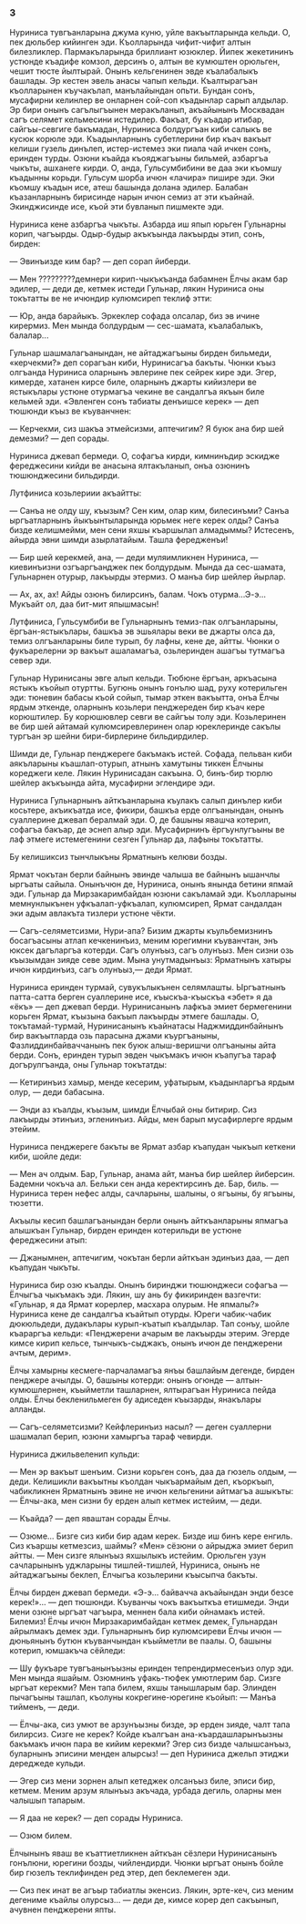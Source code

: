 ### 3

Нуриниса тувгъанларына джума куню, уйле вакъытларында кельди.
О, пек дюльбер кийинген эди.
Къолларында чифит-чифит алтын билезликлер.
Пармакъларында бриллиант юзюклер.
Йипек жекетининъ устюнде къадифе комзол, дерсинъ о, алтын ве кумюштен орюльген, чешит тюсте йылтырай.
Онынъ кельгенинен эвде къалабалыкъ башлады.
Эр кестен эвель анасы чапып кельди.
Къалтырагъан къолларынен къучакълап, манълайындан опьти.
Бундан сонъ, мусафирни келинлер ве онларнен сой-соп къадынлар сарып алдылар.
Эр бири онынъ сагълыгъынен меракъланып, акъайынынъ Москвадан сагъ селямет кельмесини истедилер.
Факъат, бу къадар итибар, сайгъы-севгиге бакъмадан, Нуриниса болдургъан киби салыкъ ве кусюк корюле эди.
Къадынларнынъ субетлерини бир къач вакъыт келиши гузель динълеп, истер-истемез эки пиала чай ичкен сонъ, еринден турды.
Озюни къайда къояджагъыны бильмей, азбаргъа чыкъты, ашханеге кирди.
О, анда, Гульсумбибини ве даа эки къомшу къадынны корьди.
Гульсум шорба ичюн «лачира» пишире эди.
Эки къомшу къадын исе, атеш башында долана эдилер.
Балабан къазанларнынъ бирисинде нарын ичюн семиз ат эти къайнай.
Экинджисинде исе, къой эти бувланып пишмекте эди.

Нуриниса кене азбаргъа чыкъты.
Азбарда иш япып юрьген Гульнарны корип, чагъырды.
Одыр-будыр акъкъында лакъырды этип, сонъ, бирден:

— Эвинъизде ким бар? — деп сорап йиберди.

— Мен ?????????демнери кирип-чыкъкъанда бабамнен Ёлчы акам бар эдилер, — деди де, кетмек истеди Гульнар, лякин Нуриниса оны токътатты ве не ичюндир кулюмсиреп теклиф этти:

— Юр, анда барайыкъ.
Эркеклер софада олсалар, биз эв ичине кирермиз.
Мен мында болдурдым — сес-шамата, къалабалыкъ, балалар...

Гульнар шашмалагъанындан, не айтаджагъыны бирден бильмеди, «керчекми?» деп сорагъан киби, Нуринисагъа бакъты.
Чюнки къыз олгъанда Нуриниса оларнынъ эвлерине пек сейрек кире эди.
Эгер, кимерде, хатанен кирсе биле, оларнынъ джарты кийизлери ве ястыкълары устюне отурмагъа чекине ве сандалгъа якъын биле кельмей эди.
«Эвленген сонъ табиаты денъишсе керек» — деп тюшюнди къыз ве къуванчнен:

— Керчекми, сиз шакъа этмейсизми, аптечигим?
Я буюк ана бир шей демезми? — деп сорады.

Нуриниса джевап бермеди.
О, софагъа кирди, кимнинъдир эскидже фереджесини кийди ве анасына ялтакъланып, онъа озюнинъ тюшюнджесини бильдирди.

Лутфиниса козьлериии акъайтты:

— Санъа не олду шу, къызым?
Сен ким, олар ким, билесинъми?
Санъа ыргъатларнынъ йыкъынтыларында юрьмек неге керек олды?
Санъа бизде келишмейми, мен сени яхшы къаршылап алмадыммы?
Истесенъ, айырда эвни шимди азырлатайым.
Ташла фередженъи!

— Бир шей керекмей, ана, — деди муляимликнен Нуриниса, — киевинъизни озгъаргъанджек пек болдурдым.
Мында да сес-шамата, Гульнарнен отурыр, лакъырды этермиз.
О манъа бир шейлер йырлар.

— Ах, ах, ах! Айды озюнъ билирсинъ, балам.
Чокъ отурма...Э-э... Мукъайт ол, даа бит-мит япышмасын!

Лутфиниса, Гульсумбиби ве Гульнарнынъ темиз-пак олгъанларыны, ёргъан-ястыкълары, башкъа эв эшьялары веки ве джарты олса да, темиз олгъанларыны биле турып, бу лафны, кене де, айтты.
Чюнки о фукъарелерни эр вакъыт ашаламагъа, озьлеринден ашагъы тутмагъа север эди.

Гульнар Нуринисаны эвге алып кельди.
Тюбюне ёргъан, аркъасына ястыкъ къойып отуртты.
Бугюнь онынъ гонълю шад, руху котерильген эди: тюневин бабасы къой сойып, тымар эткен вакъытта, онъа Ёлчы ярдым эткенде, оларнынъ козьлери пенджереден бир къач кере корюштилер.
Бу корюшювлер севги ве сайгъы толу эди.
Козьлеринен ве бир шей айтамай кулюмсиревлеринен олар юреклеринде сакълы тургъан эр шейни бири-бирлерине бильдирдилер. 

Шимди де, Гульнар пенджереге бакъмакъ истей.
Софада, пельван киби аякъларыны къашлап-отурып, атнынъ хамутыны тиккен Ёлчыны кореджеги келе.
Лякин Нуринисадан сакъына.
О, бинъ-бир тюрлю шейлер акъкъында айта, мусафирни эглендире эди.

Нуриниса Гульнарнынъ айткъанларына къулакъ салып динълер киби косьтере, акъикъатда исе, фикири, башкъа ерде олгъанындан, онынъ суаллерине джевап бералмай эди.
О, де башыны явашча котерип, софагъа бакъар, де эснеп алыр эди.
Мусафирнинъ ёргъунлугъыны ве лаф этмеге истемегенини сезген Гульнар да, лафыны токътатты.

Бу келишиксиз тынчлыкъны Ярматнынъ келюви бозды.

Ярмат чокътан берли байнынъ эвинде чалыша ве байнынъ ышанчлы ыргъаты сайыла.
Онынъчюн де, Нуриниса, онынъ янында бетини япмай эди.
Гульнар да Мирзакаримбайдан юзюни сакъламай эди.
Къолларыны мемнунлыкънен уфкъалап-уфкъалап, кулюмсиреп, Ярмат сандалдан эки адым авлакъта тизлери устюне чёкти.

— Сагъ-селяметсизми, Нури-апа?
Бизим джарты къульбемизнинъ босагъасыны атлап кечкенинъиз, меним юрегимни къуванчтан, энъ юксек дагъларгъа котерди.
Сагъ олунъыз, сагъ олунъыз.
Мен сизни озь къызымдан зияде севе эдим.
Мына унутмадынъыз: Ярматнынъ хатыры ичюн кирдинъиз, сагъ олунъыз,— деди Ярмат.

Нуриниса еринден турмай, сувукълыкънен селямлашты.
Ыргъатнынъ патта-сатта берген суаллерине исе, къыскъа-къыскъа «эбет» я да «ёкъ» — деп джевап берди.
Нуринисанынъ лафкъа эмиет бермегенини корьген Ярмат, къызына бакъып лакъырды этмеге башлады.
О, токътамай-турмай, Нуринисанынъ къайнатасы Наджмиддинбайнынъ бир вакъытларда озь парасына джами къургъаныны, Фазлиддинбайваччанынъ пек буюк алыш-веришчи олгъаныны айта берди.
Сонъ, еринден турып эвден чыкъмакъ ичюн къапугъа тараф догърулгъанда, оны Гульнар токътатды:

— Кетиринъиз хамыр, менде кесерим, уфатырым, къадынларгъа ярдым олур, — деди бабасына.

— Энди аз къалды, къызым, шимди Ёлчыбай оны битирир.
Сиз лакъырды этинъиз, эгленинъиз.
Айды, мен барып мусафирлерге ярдым этейим.

Нуриниса пенджереге бакъты ве Ярмат азбар къапудан чыкъып кеткени киби, шойле деди:

— Мен ач олдым.
Бар, Гульнар, анама айт, манъа бир шейлер йиберсин.
Бадемни чокъча ал.
Бельки сен анда керектирсинъ де.
Бар, биль.
— Нуриниса терен нефес алды, сачларыны, шалыны, о ягъыны, бу ягъыны, тюзетти.

Акъылы кесип башлагъанындан берли онынъ айткъанларыны япмагъа алышкъан Гульнар, бирден еринден котерильди ве устюне фереджесини атып:

— Джанымнен, аптечигим, чокътан берли айткъан эдинъиз даа, — деп къапудан чыкъты.

Нуриниса бир озю къалды.
Онынъ биринджи тюшюнджеси софагъа — Ёлчыгъа чыкъмакъ эди.
Лякин, шу ань бу фикиринден вазгечти:
«Гульнар, я да Ярмат корерлер, масхара олурым.
Не япмалы?» Нуриниса кене де сандалгъа къайтып отурды.
Юреги чабик-чабик дюкюльдеди, дудакълары курып-къатып къалдылар.
Тап сонъу, шойле къараргъа кельди:
«Пенджерени ачарым ве лакъырды этерим.
Эгерде кимсе кирип кельсе, тынчыкъ-сыджакъ, онынъ ичюн де пенджерени ачтым, дерим».

Ёлчы хамырны кесмеге-парчаламагъа янъы башлайым дегенде, бирден пенджере ачылды.
О, башыны котерди: онынъ огюнде — алтын-кумюшлернен, къыйметли ташларнен, ялтырагъан Нуриниса пейда олды.
Ёлчы бекленильмеген бу адиседен къызарды, янакълары алланды.

— Сагъ-селяметсизми? Кейфлеринъиз насыл? — деген суаллерни шашмалап берип, юзюни хамыргъа тараф чевирди.

Нуриниса джильвеленип кульди:

— Мен эр вакъыт шенъим.
Сизни корьген сонъ, даа да гюзель олдым, — деди.
Келишикли вакъытны къолдан чыкъармайым деп, къоркъып, чабикликнен Ярматнынъ эвине не ичюн кельгенини айтмагъа ашыкъты:
— Ёлчы-ака, мен сизни бу ерден алып кетмек истейим, — деди.

— Къайда? — деп яваштан сорады Ёлчы.

— Озюме...
Бизге сиз киби бир адам керек.
Бизде иш бинъ кере енгиль.
Сиз къаршы кетмезсиз, шаймы?
«Мен» сёзюни о айрыджа эмиет берип айтты.
— Мен сизге ялынъыз яхшылыкъ истейим.
Орюльген узун сачларынынъ уджларыны тишлей-тишлей, Нуриниса, онынъ не айтаджагъыны беклеп, Ёлчыгъа козьлерини къысыпча бакъты.

Ёлчы бирден джевап бермеди.
«Э-э... байвачча акъайындан энди безсе керек!»... — деп тюшюнди.
Къуванчы чокъ вакъыткъа етишмеди.
Энди мени озюне ыргъат чагъыра, меннен бала киби ойнамакъ истей.
Билемиз!
Ёлчы ичюн Мирзакаримбайдан кетмек демек, Гульнардан айрылмакъ демек эди.
Гульнарнынъ бир кулюмсиреви Ёлчы ичюн — дюньянынъ бутюн къуванчындан къыйметли ве паалы.
О, башыны котерип, юмшакъча сёйледи:

— Шу фукъаре тувгъанынъызны еринден тепрендирмесенъиз олур эди.
Мен мында яшайым.
Озюмнинъ уфакь-тюфек умютлерим бар.
Сизге ыргъат керекми?
Мен тапа билем, яхшы танышларым бар.
Элинден пычагъыны ташлап, къолуны кокрегине-юрегине къойып:
— Манъа тийменъ, — деди.

— Ёлчы-ака, сиз умют ве арзунъызны бизде, эр ерден зияде, чалт тапа билирсиз.
Сизге не керек?
Койде къалгъан ана-къардашларынъызны бакъмакъ ичюн пара ве кийим керекми?
Эгер сиз бизде чалышсанъыз, буларнынъ эписини менден алырсыз! — деп Нуриниса джельп этиджи дереджеде кульди.

— Эгер сиз мени зорнен алып кетеджек олсанъыз биле, эписи бир, кетмем.
Меним арзум ялынъыз акъчада, урбада дегиль, оларны мен чалышып тапарым.

— Я даа не керек? — деп сорады Нуриниса.

— Озюм билем.

Ёлчынынъ яваш ве къаттиетликнен айткъан сёзлери Нуринисанынъ гонълюни, юрегини бозды, чийлендирди.
Чюнки ыргъат онынъ бойле бир гюзелъ теклифинден ред этер, деп беклемеген эди.

— Сиз пек инат ве агъыр табиатлы экенсиз.
Лякин, эрте-кеч, сиз меним дегениме къайлы олурсыз... — деди де, кимсе корер деп сакъынып, ачувнен пенджерени япты.

